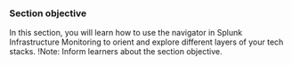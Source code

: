 ### Section objective
In this section, you will learn how to use the navigator in Splunk Infrastructure Monitoring to orient and explore different layers of your tech stacks.
!Note:
Inform learners about the section objective.